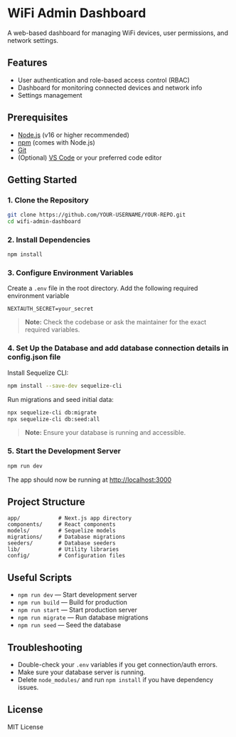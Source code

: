 # WiFi Admin Dashboard

A web-based dashboard for managing WiFi devices, user permissions, and network settings.

## Features
- User authentication and role-based access control (RBAC)
- Dashboard for monitoring connected devices and network info
- Settings management

## Prerequisites
- [Node.js](https://nodejs.org/) (v16 or higher recommended)
- [npm](https://www.npmjs.com/) (comes with Node.js)
- [Git](https://git-scm.com/)
- (Optional) [VS Code](https://code.visualstudio.com/) or your preferred code editor

## Getting Started

### 1. Clone the Repository
```sh
git clone https://github.com/YOUR-USERNAME/YOUR-REPO.git
cd wifi-admin-dashboard
```

### 2. Install Dependencies
```sh
npm install
```

### 3. Configure Environment Variables
Create a `.env` file in the root directory. Add the following required environment variable

```
NEXTAUTH_SECRET=your_secret
```

> **Note:** Check the codebase or ask the maintainer for the exact required variables.

### 4. Set Up the Database and add database connection details in config.json file
Install Sequelize CLI: 
```sh
npm install --save-dev sequelize-cli
```
Run migrations and seed initial data:
```sh
npx sequelize-cli db:migrate
npx sequelize-cli db:seed:all   
```

> **Note:** Ensure your database is running and accessible.

### 5. Start the Development Server
```sh
npm run dev
```

The app should now be running at [http://localhost:3000](http://localhost:3000)

## Project Structure
```
app/            # Next.js app directory
components/     # React components
models/         # Sequelize models
migrations/     # Database migrations
seeders/        # Database seeders
lib/            # Utility libraries
config/         # Configuration files
```

## Useful Scripts
- `npm run dev` — Start development server
- `npm run build` — Build for production
- `npm run start` — Start production server
- `npm run migrate` — Run database migrations
- `npm run seed` — Seed the database

## Troubleshooting
- Double-check your `.env` variables if you get connection/auth errors.
- Make sure your database server is running.
- Delete `node_modules/` and run `npm install` if you have dependency issues.

## License
MIT License

